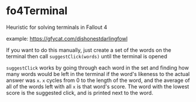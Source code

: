# fo4Terminal
Heuristic for solving terminals in Fallout 4

example: https://gfycat.com/dishonestdarlingfowl

If you want to do this manually, just create a set of the words on the terminal then call `suggestClick(words)` until the terminal is opened

`suggestClick` works by going through each word in the set and finding how many words would be left in the terminal if the word's likeness to the actual answer was `x`. `x` cycles from 0 to the length of the word, and the average of all of the words left with all `x` is that word's score. The word with the lowest score is the suggested click, and is printed next to the word.
